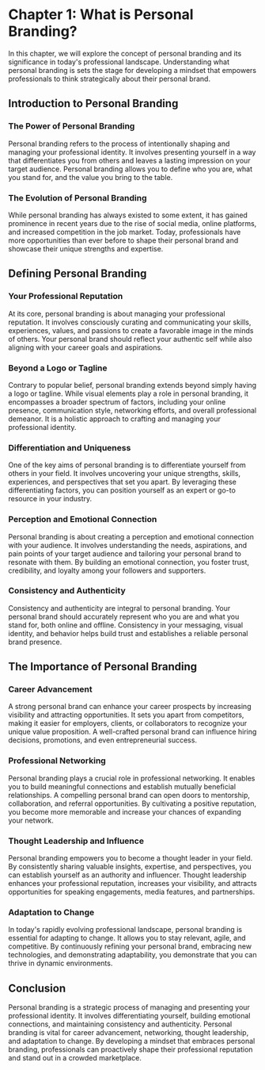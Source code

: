 Chapter 1: What is Personal Branding?
=====================================

In this chapter, we will explore the concept of personal branding and its significance in today's professional landscape. Understanding what personal branding is sets the stage for developing a mindset that empowers professionals to think strategically about their personal brand.

Introduction to Personal Branding
---------------------------------

### The Power of Personal Branding

Personal branding refers to the process of intentionally shaping and managing your professional identity. It involves presenting yourself in a way that differentiates you from others and leaves a lasting impression on your target audience. Personal branding allows you to define who you are, what you stand for, and the value you bring to the table.

### The Evolution of Personal Branding

While personal branding has always existed to some extent, it has gained prominence in recent years due to the rise of social media, online platforms, and increased competition in the job market. Today, professionals have more opportunities than ever before to shape their personal brand and showcase their unique strengths and expertise.

Defining Personal Branding
--------------------------

### Your Professional Reputation

At its core, personal branding is about managing your professional reputation. It involves consciously curating and communicating your skills, experiences, values, and passions to create a favorable image in the minds of others. Your personal brand should reflect your authentic self while also aligning with your career goals and aspirations.

### Beyond a Logo or Tagline

Contrary to popular belief, personal branding extends beyond simply having a logo or tagline. While visual elements play a role in personal branding, it encompasses a broader spectrum of factors, including your online presence, communication style, networking efforts, and overall professional demeanor. It is a holistic approach to crafting and managing your professional identity.

### Differentiation and Uniqueness

One of the key aims of personal branding is to differentiate yourself from others in your field. It involves uncovering your unique strengths, skills, experiences, and perspectives that set you apart. By leveraging these differentiating factors, you can position yourself as an expert or go-to resource in your industry.

### Perception and Emotional Connection

Personal branding is about creating a perception and emotional connection with your audience. It involves understanding the needs, aspirations, and pain points of your target audience and tailoring your personal brand to resonate with them. By building an emotional connection, you foster trust, credibility, and loyalty among your followers and supporters.

### Consistency and Authenticity

Consistency and authenticity are integral to personal branding. Your personal brand should accurately represent who you are and what you stand for, both online and offline. Consistency in your messaging, visual identity, and behavior helps build trust and establishes a reliable personal brand presence.

The Importance of Personal Branding
-----------------------------------

### Career Advancement

A strong personal brand can enhance your career prospects by increasing visibility and attracting opportunities. It sets you apart from competitors, making it easier for employers, clients, or collaborators to recognize your unique value proposition. A well-crafted personal brand can influence hiring decisions, promotions, and even entrepreneurial success.

### Professional Networking

Personal branding plays a crucial role in professional networking. It enables you to build meaningful connections and establish mutually beneficial relationships. A compelling personal brand can open doors to mentorship, collaboration, and referral opportunities. By cultivating a positive reputation, you become more memorable and increase your chances of expanding your network.

### Thought Leadership and Influence

Personal branding empowers you to become a thought leader in your field. By consistently sharing valuable insights, expertise, and perspectives, you can establish yourself as an authority and influencer. Thought leadership enhances your professional reputation, increases your visibility, and attracts opportunities for speaking engagements, media features, and partnerships.

### Adaptation to Change

In today's rapidly evolving professional landscape, personal branding is essential for adapting to change. It allows you to stay relevant, agile, and competitive. By continuously refining your personal brand, embracing new technologies, and demonstrating adaptability, you demonstrate that you can thrive in dynamic environments.

Conclusion
----------

Personal branding is a strategic process of managing and presenting your professional identity. It involves differentiating yourself, building emotional connections, and maintaining consistency and authenticity. Personal branding is vital for career advancement, networking, thought leadership, and adaptation to change. By developing a mindset that embraces personal branding, professionals can proactively shape their professional reputation and stand out in a crowded marketplace.

